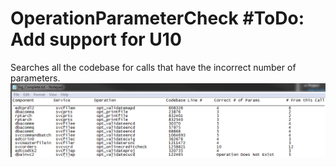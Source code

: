 # OperationParameterCheck #ToDo: Add support for U10
Searches all the codebase for calls that have the incorrect number of parameters.
![Image of Output](https://github.com/uniface/OperationParameterCheck/blob/master/OperationParameterCheck.png)
